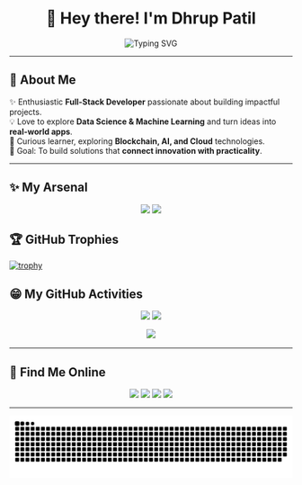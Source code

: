 <h1 align="center">👋 Hey there! I'm Dhrup Patil</h1>


<p align="center">
  <img src="https://readme-typing-svg.herokuapp.com?font=Fira+Code&size=22&duration=4000&pause=1000&color=87F707FF&center=true&vCenter=true&width=600&lines=Full+Stack+Developer;Data+Science+%26+Machine+Learning+Enthusiast;DevOps+%26+Cloud+Enthusiast;Open+Source+Contributor;Always+Learning+New+Things!" alt="Typing SVG" />
</p>


---

## 🌟 About Me  
✨ Enthusiastic **Full-Stack Developer** passionate about building impactful projects.  
💡 Love to explore **Data Science & Machine Learning** and turn ideas into **real-world apps**.  
🚀 Curious learner, exploring **Blockchain, AI, and Cloud** technologies.  
🎯 Goal: To build solutions that **connect innovation with practicality**.  

---

## ✨ My Arsenal  


<p align="center">
  <img src="https://skillicons.dev/icons?i=html,css,js,react,bootstrap,tailwind,nodejs,express,mongodb,mysql,ubuntu,postgres,ts,vite,firebase,python,bash,cpp,c,aws,docker,vercel,netlify,git,github,linux,vscode,postman,solidity,fastapi" />
  
  <a href="https://go-skill-icons.vercel.app/">
    <img
      src="https://go-skill-icons.vercel.app/api/icons?i=canva,googlecolab,numpy,streamlit,powershell,seaborn,terminal,pandas,infura,ipfs,n8n,jupyter"
    />
  </a>
  
</p>



## 🏆 GitHub Trophies 

  [![trophy](https://github-profile-trophy.vercel.app/?username=patildhrup)](https://github.com/ryo-ma/github-profile-trophy)




## 😁 My GitHub Activities  

<p align="center">
  <img src="https://github-readme-stats.vercel.app/api?username=patildhrup&show_icons=true&theme=merko" height="165"/>
  <img src="https://streak-stats.demolab.com?user=patildhrup&theme=merko" height="165"/>
</p>

<p align="center">
  <img src="https://github-readme-stats.vercel.app/api/top-langs/?username=patildhrup&layout=compact&theme=merko" height="165"/>
</p>

---



## 🤝 Find Me Online


<p align="center">
  <a href="https://www.linkedin.com/in/your-linkedin-username"><img src="https://skillicons.dev/icons?i=linkedin" width="48px"/></a>
  <a href="https://app.slack.com/"><img src="https://skillicons.dev/icons?i=notion" width="48px"/></a>
  <a href="https://your-discord-link"><img src="https://skillicons.dev/icons?i=discord" width="48px"/></a>
  <img
      src="https://go-skill-icons.vercel.app/api/icons?i=x,slack,instagram"
    />
</p>

---
![Snake animation](https://raw.githubusercontent.com/Platane/snk/output/github-contribution-grid-snake.svg)


